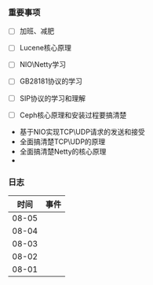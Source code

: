 ### 重要事项

- [ ] 加班、减肥
- [ ] Lucene核心原理
- [ ] NIO\Netty学习
- [ ] GB28181协议的学习
- [ ] SIP协议的学习和理解
- [ ] Ceph核心原理和安装过程要搞清楚



- 基于NIO实现TCP\UDP请求的发送和接受
- 全面搞清楚TCP\UDP的原理
- 全面搞清楚Netty的核心原理
- 




### 日志

| 时间  | 事件 |
| ----- | ---- |
| 08-05 |      |
| 08-04 |      |
| 08-03 |      |
| 08-02 |      |
| 08-01 |      |



